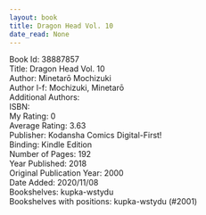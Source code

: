```yaml
---
layout: book
title: Dragon Head Vol. 10
date_read: None
---
```


Book Id: 38887857<br />
Title: Dragon Head Vol. 10<br />
Author: Minetarō Mochizuki<br />
Author l-f: Mochizuki, Minetarō<br />
Additional Authors: <br />
ISBN: <br />
My Rating: 0<br />
Average Rating: 3.63<br />
Publisher: Kodansha Comics Digital-First!<br />
Binding: Kindle Edition<br />
Number of Pages: 192<br />
Year Published: 2018<br />
Original Publication Year: 2000<br />
Date Added: 2020/11/08<br />
Bookshelves: kupka-wstydu<br />
Bookshelves with positions: kupka-wstydu (#2001)<br />

